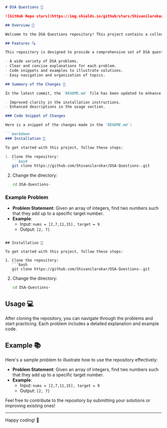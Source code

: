 ```markdown
# DSA Questions 🚀

![GitHub Repo stars](https://img.shields.io/github/stars/Shivanilarokar/DSA-Questions-) ![GitHub forks](https://img.shields.io/github/forks/Shivanilarokar/DSA-Questions-) ![GitHub issues](https://img.shields.io/github/issues/Shivanilarokar/DSA-Questions-)

## Overview 🌟

Welcome to the DSA Questions repository! This project contains a collection of Data Structures and Algorithms problems to help you practice and improve your coding skills.

## Features 🔍

This repository is designed to provide a comprehensive set of DSA questions that can help developers of all skill levels enhance their problem-solving capabilities. Each problem is carefully curated to cover various data structures and algorithms.

- A wide variety of DSA problems.
- Clear and concise explanations for each problem.
- Code snippets and examples to illustrate solutions.
- Easy navigation and organization of topics.

## Summary of the Changes 📝

In the latest commit, the `README.md` file has been updated to enhance its presentation and usability:

- Improved clarity in the installation instructions.
- Enhanced descriptions in the usage section.

### Code Snippet of Changes

Here is a snippet of the changes made in the `README.md`:

```markdown
### Installation 🚀

To get started with this project, follow these steps:

1. Clone the repository:
   ```bash
   git clone https://github.com/Shivanilarokar/DSA-Questions-.git
   ```
2. Change the directory:
   ```bash
   cd DSA-Questions-
   ```

### Example Problem

- **Problem Statement**: Given an array of integers, find two numbers such that they add up to a specific target number.
- **Example**: 
  - Input: `nums = [2,7,11,15], target = 9`
  - Output: `[2, 7]`
```

## Installation 🚀

To get started with this project, follow these steps:

1. Clone the repository:
   ```bash
   git clone https://github.com/Shivanilarokar/DSA-Questions-.git
   ```
2. Change the directory:
   ```bash
   cd DSA-Questions-
   ```

## Usage 💻

After cloning the repository, you can navigate through the problems and start practicing. Each problem includes a detailed explanation and example code.

## Example 📚

Here's a sample problem to illustrate how to use the repository effectively:

- **Problem Statement**: Given an array of integers, find two numbers such that they add up to a specific target number.
- **Example**:
  - Input: `nums = [2,7,11,15], target = 9`
  - Output: `[2, 7]`

Feel free to contribute to the repository by submitting your solutions or improving existing ones!

---

Happy coding! 🎉
```